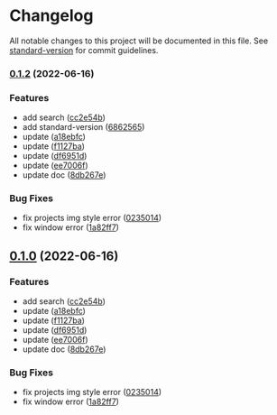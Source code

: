 # Changelog

All notable changes to this project will be documented in this file. See [standard-version](https://github.com/conventional-changelog/standard-version) for commit guidelines.

### [0.1.2](https://github.com/ginlink/gin-blog/compare/v0.1.1...v0.1.2) (2022-06-16)


### Features

* add search ([cc2e54b](https://github.com/ginlink/gin-blog/commit/cc2e54b796e2d262b0ca086ac6c88b45fb2dbd56))
* add standard-version ([6862565](https://github.com/ginlink/gin-blog/commit/68625659d1207db027b5efa5346f4823a8079046))
* update ([a18ebfc](https://github.com/ginlink/gin-blog/commit/a18ebfc8b764ef028c787e3764f8758b23ff68a0))
* update ([f1127ba](https://github.com/ginlink/gin-blog/commit/f1127ba9ebc8d5d84a60687d4f84923d3ec56d29))
* update ([df6951d](https://github.com/ginlink/gin-blog/commit/df6951d6afec29d28837d7ec6188df7eba2854b2))
* update ([ee7006f](https://github.com/ginlink/gin-blog/commit/ee7006ffba58ae5968b88dd5738c9d83d5787773))
* update doc ([8db267e](https://github.com/ginlink/gin-blog/commit/8db267e16ea9cf7a7d9788897482a7beba164b89))


### Bug Fixes

* fix projects img style error ([0235014](https://github.com/ginlink/gin-blog/commit/02350142eb84280b3114faf24d91f24d8696b42f))
* fix window error ([1a82ff7](https://github.com/ginlink/gin-blog/commit/1a82ff7d6e26d1e037f13f2c6d3187399a38f8e0))

## [0.1.0](https://github.com/ginlink/gin-blog/compare/v0.1.1...v0.1.0) (2022-06-16)


### Features

* add search ([cc2e54b](https://github.com/ginlink/gin-blog/commit/cc2e54b796e2d262b0ca086ac6c88b45fb2dbd56))
* update ([a18ebfc](https://github.com/ginlink/gin-blog/commit/a18ebfc8b764ef028c787e3764f8758b23ff68a0))
* update ([f1127ba](https://github.com/ginlink/gin-blog/commit/f1127ba9ebc8d5d84a60687d4f84923d3ec56d29))
* update ([df6951d](https://github.com/ginlink/gin-blog/commit/df6951d6afec29d28837d7ec6188df7eba2854b2))
* update ([ee7006f](https://github.com/ginlink/gin-blog/commit/ee7006ffba58ae5968b88dd5738c9d83d5787773))
* update doc ([8db267e](https://github.com/ginlink/gin-blog/commit/8db267e16ea9cf7a7d9788897482a7beba164b89))


### Bug Fixes

* fix projects img style error ([0235014](https://github.com/ginlink/gin-blog/commit/02350142eb84280b3114faf24d91f24d8696b42f))
* fix window error ([1a82ff7](https://github.com/ginlink/gin-blog/commit/1a82ff7d6e26d1e037f13f2c6d3187399a38f8e0))
